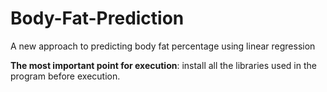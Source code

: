 # Body-Fat-Prediction
A new approach to predicting body fat percentage using linear regression

**The most important point for execution**: install all the libraries used in the program before execution.

